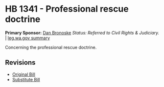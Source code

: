 # HB 1341 - Professional rescue doctrine
**Primary Sponsor:** [Dan Bronoske](/person/leg/dan.bronoske.md)
*Status: Referred to Civil Rights & Judiciary.* | [leg.wa.gov summary](https://app.leg.wa.gov/billsummary?BillNumber=1341&Year=2021)

Concerning the professional rescue doctrine.

## Revisions
* [Original Bill](1/)
* [Substitute Bill](S/)